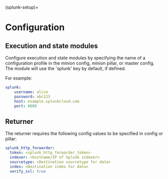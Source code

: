(splunk-setup)=
# Configuration
## Execution and state modules
Configure execution and state modules by specifying the name of a configuration
profile in the minion config, minion pillar, or master config. The module
will use the 'splunk' key by default, if defined.

For example:

```yaml
splunk:
    username: alice
    password: abc123
    host: example.splunkcloud.com
    port: 8080
```

## Returner
The returner requires the following config values to be specified in config or pillar:

```yaml
splunk_http_forwarder:
  token: <splunk_http_forwarder_token>
  indexer: <hostname/IP of Splunk indexer>
  sourcetype: <Destination sourcetype for data>
  index: <Destination index for data>
  verify_ssl: true
```
